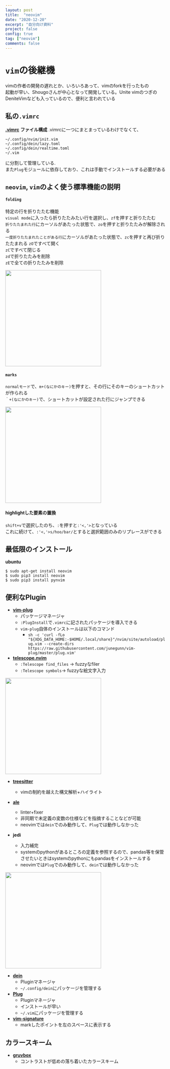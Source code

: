 ```yaml
---
layout: post
title:  "neovim"
date: "2020-12-20"
excerpt: "自分向け資料"
project: false
config: true
tag: ["neovim"]
comments: false
---
```


# `vim`の後継機
vimの作者の開発の遅れとか、いろいろあって、vimのforkを行ったもの  
起動が早い、Shougoさんが中心となって開発している。Unite vimのつぎのDeniteVimなども入っているので、便利と言われている  

## 私の`.vimrc`
[**.vimrc**](https://bitbucket.org/nardtree/gimpei-dot-files/src/master/files/nvim/init.vim)
**ファイル構成**
.vimrcに一つにまとまっているわけでなくて、

```console
~/.config/nvim/init.vim
~/.config/dein/lazy.toml
~/.config/dein/realtime.toml
~/.vim
```

に分割して管理している.  
また`Plug`モジュールに依存しており、これは手動でインストールする必要がある  

## `neovim`, `vim`のよく使う標準機能の説明

#### `folding`
特定の行を折りたたむ機能  
`visual mode`に入ったら折りたたみたい行を選択し、`zf`を押すと折りたたむ  
`折りたたまれた行`にカーソルがあたった状態で、`zo`を押すと折りたたみが解除される  
`一度折りたたまれたことがある行`にカーソルがあたった状態で、`zc`を押すと再び折りたたまれる
`zO`ですべて開く  
`zC`ですべて閉じる  
`zd`で折りたたみを削除  
`zE`で全ての折りたたみを削除  

<div>
  <img style="align: center !important; width: 300px !important;" src="https://user-images.githubusercontent.com/4949982/102696399-56353f80-4271-11eb-9494-e1421b8dd59e.png">
</div>

#### `marks`
`normalモード`で、`m+(なにかのキー)`を押すと、その行にそのキーのショートカットが作られる  
`｀+(なにかのキー)`で、ショートカットが設定された行にジャンプできる 
<div>
  <img style="align: center !important; width: 300px !important;" src="https://user-images.githubusercontent.com/4949982/102696399-56353f80-4271-11eb-9494-e1421b8dd59e.png">
</div>

#### highlightした要素の置換
`shift+v`で選択したのち、`:`を押すと`:'<,'>`となっている  
これに続けて、`:'<,'>s/hoo/bar/`とすると選択範囲のみのリプレースができる  

## 最低限のインストール

**ubuntu**

```console
$ sudo apt-get install neovim
$ sudo pip3 install neovim
$ sudo pip3 install pynvim
```

## 便利なPlugin
 - [**vim-plug**](https://github.com/junegunn/vim-plug)  
     - パッケージマネージャ
     - `:PlugInstall`で`.vimrc`に記されたパッケージを導入できる
     - `vim-plug`自体のインストールは以下のコマンド
         - `sh -c 'curl -fLo "${XDG_DATA_HOME:-$HOME/.local/share}"/nvim/site/autoload/plug.vim --create-dirs https://raw.githubusercontent.com/junegunn/vim-plug/master/plug.vim'`
 - [**telescope.nvim**](https://github.com/nvim-telescope/telescope.nvim)  
     - `:Telescope find_files` -> fuzzyなfiler
     - `:Telescope symbols`-> fuzzyな絵文字入力

<div>
  <img style="align: center !important; width: 300px !important;" src="https://user-images.githubusercontent.com/4949982/102699852-90abd600-428b-11eb-9507-2217803eed84.png">
</div>

 - [**treesitter**](https://github.com/nvim-treesitter/nvim-treesitter)  
     - vimの制約を越えた構文解析+ハイライト
 - [**ale**](https://github.com/dense-analysis/ale)
     - linter+fixer 
     - 非同期で未定義の変数の仕様などを指摘することなどが可能
     - neovimでは`dein`でのみ動作して、`Plug`では動作しなかった  

 - **jedi**
     - 入力補完
     - systemのpythonがあるところの定義を参照するので、pandas等を保管させたいときはsystemのpythonにもpandasをインストールする
     - neovimでは`Plug`でのみ動作して、`dein`では動作しなかった  

<div>
  <img style="align: center !important; width: 300px !important;" src="https://user-images.githubusercontent.com/4949982/102708255-fd06f380-42e4-11eb-895a-9b95a30a6555.png">
</div>

 - [**dein**](https://github.com/Shougo/dein.vim)  
     - Pluginマネージャ
     - `~/.config/dein`にパッケージを管理する
 - [**Plug**](https://github.com/junegunn/vim-plug)  
     - Pluginマネージャ
     - インストールが早い
     - `~/.vim`にパッケージを管理する
 - [**vim-signature**](https://github.com/kshenoy/vim-signature)  
     - markしたポイントを左のスペースに表示する　

## カラースキーム
 - [**gruvbox**](https://github.com/morhetz/gruvbox) 
     - コントラストが低めの落ち着いたカラースキーム
